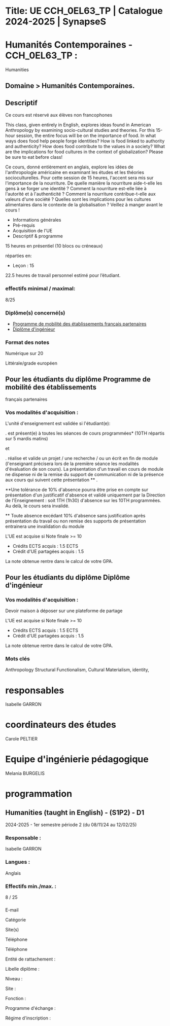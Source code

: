 # Title: UE CCH_0EL63_TP | Catalogue 2024-2025 | SynapseS

#  [ ](/catalogue/2024-2025) Humanités Contemporaines \- CCH_0EL63_TP :
Humanities

## Domaine > Humanités Contemporaines.

## Descriptif

Ce cours est réservé aux élèves non francophones  

This class, given entirely in English, explores ideas found in American
Anthropology by examining socio-cultural studies and theories. For this
15-hour session, the entire focus will be on the importance of food. In what
ways does food help people forge identities? How is food linked to authority
and authenticity? How does food contribute to the values in a society? What
are the implications for food cultures in the context of globalization? Please
be sure to eat before class!

Ce cours, donné entièrement en anglais, explore les idées de l'anthropologie
américaine en examinant les études et les théories socioculturelles. Pour
cette session de 15 heures, l'accent sera mis sur l'importance de la
nourriture. De quelle manière la nourriture aide-t-elle les gens à se forger
une identité ? Comment la nourriture est-elle liée à l'autorité et à
l'authenticité ? Comment la nourriture contribue-t-elle aux valeurs d'une
société ? Quelles sont les implications pour les cultures alimentaires dans le
contexte de la globalisation ? Veillez à manger avant le cours !

  * Informations générales
  * Pré-requis
  * Acquisition de l'UE
  * Descriptif & programme

15 heures en présentiel (10 blocs ou créneaux)

réparties en:

  * Leçon : 15

22.5 heures de travail personnel estimé pour l’étudiant.

### effectifs minimal / maximal:

8/25

### Diplôme(s) concerné(s)

  * [Programme de mobilité des établissements français partenaires](/catalogue/2024-2025/diplome/2063/PEF-programme-de-mobilite-des-etablissements-francais-partenaires)
  * [Diplôme d'ingénieur](/catalogue/2024-2025/diplome/4/ING-diplome-d-ingenieur)

### Format des notes

Numérique sur 20

Littérale/grade européen

## Pour les étudiants du diplôme Programme de mobilité des établissements
français partenaires

### Vos modalités d'acquisition :

L'unité d'enseignement est validée si l'étudiant(e):

. est présent(e) à toutes les séances de cours programmées* (10TH répartis sur
5 mardis matins)

et

. réalise et valide un projet / une recherche / ou un écrit en fin de module
(l'enseignant précisera lors de la première séance les modalités d'évaluation
de son cours). La présentation d'un travail en cours de module ne dispense ni
de la remise du support de communication ni de la présence aux cours qui
suivent cette présentation ** .

**Une tolérance de 10% d'absence pourra être prise en compte sur présentation
d'un justificatif d'absence et validé uniquement par la Direction de
l'Enseignement : soit 1TH (1h30) d'absence sur les 10TH programmées. Au delà,
le cours sera invalidé.

** Toute absence excédant 10% d'absence sans justification après présentation
du travail ou non remise des supports de présentation entrainera une
invalidation du module

L'UE est acquise si Note finale >= 10

  * Crédits ECTS acquis : 1.5 ECTS
  * Crédit d'UE partagées acquis : 1.5

La note obtenue rentre dans le calcul de votre GPA.

## Pour les étudiants du diplôme Diplôme d'ingénieur

### Vos modalités d'acquisition :

Devoir maison à déposer sur une plateforme de partage

L'UE est acquise si Note finale >= 10

  * Crédits ECTS acquis : 1.5 ECTS
  * Crédit d'UE partagées acquis : 1.5

La note obtenue rentre dans le calcul de votre GPA.

### Mots clés

Anthropology Structural Functionalism, Cultural Materialism, identity,

# responsables

Isabelle GARRON

# coordinateurs des études

Carole PELTIER

# Equipe d'ingénierie pédagogique

Melania BURGELIS

# programmation

## Humanities (taught in English) - (S1P2) - D1

2024-2025 - 1er semestre période 2 (du 08/11/24 au 12/02/25)

### Responsable :

Isabelle GARRON

### Langues :

Anglais

### Effectifs min./max. :

8 / 25

###

E-mail

Catégorie

Site(s)

Téléphone

Téléphone

Entité de rattachement :

Libelle diplôme :

Niveau :

Site :

Fonction :

Programme d'échange :

Régime d'inscription :

